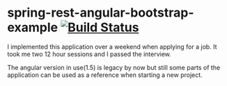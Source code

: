# spring-rest-angular-bootstrap-example [![Build Status](https://travis-ci.org/mnedkov/spring-rest-angular-bootstrap-example.svg?branch=master)](https://travis-ci.org/mnedkov/spring-rest-angular-bootstrap-example)

I implemented this application over a weekend when applying for a job. It took me two 12 hour sessions and I passed the interview.

The angular version in use(1.5) is legacy by now but still some parts of the application can be used as a reference when starting a new project.
